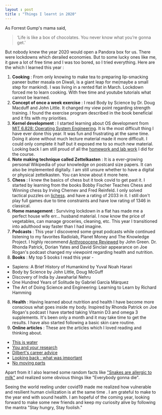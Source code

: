 ```yaml
---
layout : post
title : "Things I learnt in 2020"
---
```


As Forrest Gump's mama said,  
>‘Life is like a box of chocolates. You never know what you’re gonna get.'

But nobody knew the year 2020 would open a Pandora box for us. There were lockdowns which derailed economies. But to some lucky ones like me, it gave a lot of free time and I was too bored, so I tried everything. Here are the which I learned this year :
1. **Cooking** : From only knowing to make tea to preparing lip-smacking paneer butter masala on Diwali, is a giant leap for me(maybe a small step for mankind). I was living in a rented flat in March. Lockdown forced me to learn cooking. With free time and youtube tutorials what cannot be learned.
2. **Concept of once a week exercise** : I read Body by Science by Dr. Doug Macduff and John Little. It changed my view point regarding strength training. I found the exercise program described in the book beneficial and it fits with my priorities. 
3. **Kernel development** : I started learning about OS development from [MIT 6.828: Operating System Engineering](https://pdos.csail.mit.edu/6.828/2018/schedule.html). It is the most difficult thing I have ever done this year. It was fun and frustrating at the same time. Doing it alone without much lecture material made it more difficult. I could only complete it half but it exposed me to so much new material. Looking back I am still proud of all the [homework and lab work](https://github.com/Eikansh/jos) I did for the course.
9. **Note making technique called Zettelkasten** : It is a ever-growing personal Wikipedia of your knowledge on postcard size papers. It can also be implemented digitally. I am still unsure whether to have a digital or physical zettelkasten. You can know about it more here. 
4. **Chess** : I knew the basics of chess but it took covid to get past it. I started by learning from the books Bobby Fischer Teaches Chess and Winning chess by Irving Chernev and Fred Reinfeld. I only solved tactical puzzles on [lichess](https://lichess.org/). and have a rating of 2033 in it. I still don't play full games due to time constraints and have low rating of 1346 in classical.
2. **Home management** : Surviving lockdown in a flat has made me a perfect house wife err... husband material. I now know the price of vegetables, can manage groceries, cleaning, etc. This year I transitioned into adulthood way faster than I had imagine.
6. **Podcasts** : This year I discovered some great podcasts while continued listening to my favorites Radiolab, Planet Money and The Knowledge Project. I highly recommend [Anthropocene Reviewed](https://www.wnycstudios.org/podcasts/anthropocene-reviewed) by John Green. Dr. Rhonda Patrick, Dorian Yates and David Sinclair appearance on Joe Rogan's podcast changed my viewpoint regarding health and nutrition. 
7. **Books** : My top 5 books I read this year - 
- Sapiens: A Brief History of Humankind by Yuval Noah Harari
- Body by Science by John Little, Doug McGuff
- Discovery of India by Jawaharlal Nehru
- One Hundred Years of Solitude by Gabriel García Márquez
- The Art of Doing Science and Engineering: Learning to Learn by Richard Hamming
8. **Health** : Having learned about nutrition and health I have become more conscious what goes inside my body. Inspired by Rhonda Patrick on Joe Rogan's podcast I have started taking Vitamin D3 and omega 3 supplements. It's been only a month and it may take time to get the results. I have also started following a basic skin care routine. 
10. **Online articles** : These are the articles which I loved reading and thinking about.
- [This is water](https://fs.blog/2012/04/david-foster-wallace-this-is-water/) 
- [You and your research](http://www.paulgraham.com/hamming.html)
- [Dilbert's career advice](https://dilbertblog.typepad.com/the_dilbert_blog/2007/07/career-advice.html)
- [Looking back : what was important](https://alternative-democracy-research.org/2020/04/20/what-was-important/)
- [No moving parts](https://www.gutenberg.org/files/25078/25078-h/25078-h.htm)

Apart from it I also learned some random facts like ["Snakes are allergic to milk"](https://www.firstpost.com/india/nag-panchami-not-just-about-snake-worship-but-subjecting-the-object-of-veneration-to-needless-agony-death-3268816.html/) and realized some obvious things like "Everybody gonna die".  

Seeing the world reeling under covid19 made me realized how vulnerable and resilient human civilization is at the same time . I am grateful to make to the year end with sound health. I am hopeful of the coming year, looking forward to make some new friends and keep my curiosity alive by following the mantra "Stay hungry, Stay foolish." 
